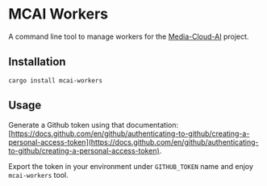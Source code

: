 # MCAI Workers

A command line tool to manage workers for the [Media-Cloud-AI](https://media-cloud.ai) project.

## Installation

```
cargo install mcai-workers
```

## Usage

Generate a Github token using that documentation: [https://docs.github.com/en/github/authenticating-to-github/creating-a-personal-access-token](https://docs.github.com/en/github/authenticating-to-github/creating-a-personal-access-token).

Export the token in your environment under `GITHUB_TOKEN` name and enjoy `mcai-workers` tool.
